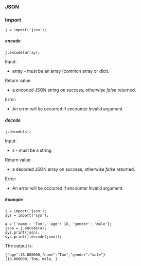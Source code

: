 ### JSON



### Import

```
j = import('json');
```



##### encode

```
j.encode(array);
```

Input:

- array - must be an array (common array or dict).

Return value:

- a encoded JSON string on success, otherwise *false* returned.

Error:

- An error will be occurred if encounter Invalid argument.



##### decode

```
j.decode(s);
```

Input:

- s - must be a string.

Return value:

- a decoded JSON array on success, otherwise *false* returned.

Error:

- An error will be occurred if encounter Invalid argument.



##### Example

```
j = import('json');
sys = import('sys');

a = ['name': 'Tom', 'age': 18, 'gender': 'male'];
json = j.encode(a);
sys.print(json);
sys.print(j.decode(json));
```

The output is:

```
{"age":18.000000,"name":"Tom","gender":"male"}
[18.000000, Tom, male, ]
```

